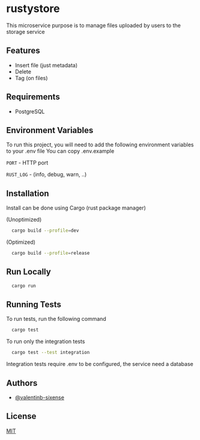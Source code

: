 
# rustystore

This microservice purpose is to manage files uploaded by users to the storage service

## Features

- Insert file (just metadata)
- Delete
- Tag (on files)

## Requirements

- PostgreSQL

## Environment Variables

To run this project, you will need to add the following environment variables to your .env file
You can copy .env.example

`PORT` - HTTP port

`RUST_LOG` - (info, debug, warn, ..)

## Installation

Install can be done using Cargo (rust package manager)

(Unoptimized)

```bash
  cargo build --profile=dev
```

(Optimized)

```bash
  cargo build --profile=release
```

## Run Locally

```bash
  cargo run
```

## Running Tests

To run tests, run the following command

```bash
  cargo test
```

To run only the integration tests

```bash
  cargo test --test integration
```

Integration tests require .env to be configured, the service need a database

## Authors

- [@valentinb-sixense](https://www.github.com/valentinb-sixense)

## License

[MIT](https://choosealicense.com/licenses/mit/)
